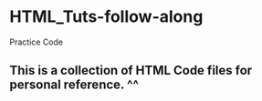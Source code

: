 # HTML_Tuts-follow-along
 Practice Code

## This is a collection of HTML Code files for personal reference. ^^


